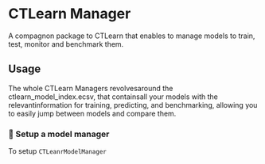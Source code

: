 # CTLearn Manager

A compagnon package to CTLearn that enables to manage models to train, test, monitor and benchmark them.

## Usage

The whole CTLearn Managers revolvesaround the ctlearn_model_index.ecsv, that containsall your models with the relevantinformation for training, predicting, and benchmarking, allowing you to easily jump between models and compare them.

### 🧠 Setup a model manager

To setup `CTLeanrModelManager`